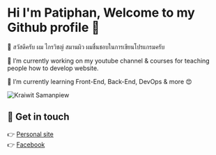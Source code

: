 # Hi I'm Patiphan, Welcome to my Github profile 👋

🙋 สวัสดีครับ ผม ไกรวิชญ์ สมานผิว ผมชื่นชอบในการเขียนโปรแกรมครับ

🔭 I’m currently working on my youtube channel & courses for teaching people how to develop website.

🌱 I’m currently learning Front-End, Back-End, DevOps & more 😍

![Kraiwit Samanpiew](https://scontent.fbkk12-1.fna.fbcdn.net/v/t39.30808-6/284918291_725829955225227_3885987265104741816_n.jpg?_nc_cat=101&ccb=1-7&_nc_sid=09cbfe&_nc_eui2=AeGfd0FjSvODDwE134sEyTJoq0dCOUqnxQarR0I5SqfFBuHA2XJ2ho6iByA7AI-OnKsBDQTYgMmwIhopvEAlGElz&_nc_ohc=CzABzmvH8mQAX_eSxiz&_nc_ht=scontent.fbkk12-1.fna&oh=00_AT8No71TZJQsp9rvMvBXVMc-KKhj9ktR7KVncxL4nJb5Xg&oe=62F29ECA)

## 💖 Get in touch
👉 [Personal site](https://chokunspaces.ml/)<br>
👉 [Facebook](https://www.facebook.com/profile.php?id=100033946872524/)<br>


<!--
**ohmiler/ohmiler** is a ✨ _special_ ✨ repository because its `README.md` (this file) appears on your GitHub profile.

Here are some ideas to get you started:

- 🔭 I’m currently working on ...
- 🌱 I’m currently learning ...
- 👯 I’m looking to collaborate on ...
- 🤔 I’m looking for help with ...
- 💬 Ask me about ...
- 📫 How to reach me: ...
- 😄 Pronouns: ...
- ⚡ Fun fact: ...
-->
